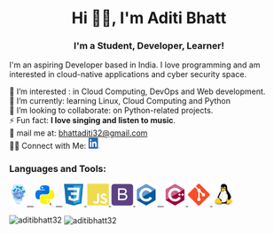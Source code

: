 <h1 align="center">Hi 👋🏻, I'm Aditi Bhatt</h1>
<h3 align="center">I'm a Student, Developer, Learner!</h3>

I'm an aspiring Developer based in India. I love programming and am interested in cloud-native applications and cyber security space.


👀 I’m interested : in Cloud Computing, DevOps and Web development. <br>
🌱 I’m currently: learning Linux, Cloud Computing and Python <br>
👯 I’m looking to collaborate: on Python-related projects. <br>
⚡ Fun fact: **I love singing and listen to music**. <br>
📧 mail me at: bhattaditi32@gmail.com <br>
🤝🏻  Connect with Me: [<img src="https://github.com/aditibhatt32/aditibhatt32/blob/main/linkedln.png" alt="Linkedln" width="20px" height="20px">](https://www.linkedin.com/in/aditi-bhatt-8821351a9/)

<h3 align="left">Languages and Tools:</h3>
<p align="left">  
    <a href="https://www.docker.com/" target="_blank" >
    <img src="https://github.com/aditibhatt32/aditibhatt32/blob/main/docker.gif" height="40" />&nbsp;&nbsp;
    <img src="https://github.com/aditibhatt32/aditibhatt32/blob/main/python.gif" height="40" />&nbsp;&nbsp;
    <a href="https://www.w3schools.com/css/" target="_blank"> 
        <code><img src="https://raw.githubusercontent.com/devicons/devicon/master/icons/css3/css3-original.svg" alt="css3" width="40" height="40"/></code>  
    </a> 
    <a href="https://developer.mozilla.org/en-US/docs/Web/JavaScript" target="_blank"> 
        <code><img src="https://raw.githubusercontent.com/devicons/devicon/master/icons/javascript/javascript-plain.svg" alt="javascript" width="40" height="40"/></code>  
    </a>
    <a href="https://getbootstrap.com" target="_blank"> 
        <code><img src="https://raw.githubusercontent.com/devicons/devicon/master/icons/bootstrap/bootstrap-plain.svg" alt="bootstrap" width="40" height="40"/></code>  
    </a> 
    <a href="https://www.cprogramming.com/" target="_blank"> 
        <code><img src="https://raw.githubusercontent.com/devicons/devicon/master/icons/c/c-original.svg" alt="c" width="40" height="40"/> </code> 
    </a> 
    <a href="https://www.w3schools.com/cpp/" target="_blank"> 
        <code><img src="https://raw.githubusercontent.com/devicons/devicon/master/icons/cplusplus/cplusplus-original.svg" alt="cplusplus" width="40" height="40"/></code>  
    </a>
    <a href="https://git-scm.com/" target="_blank"> 
        <code><img src="https://raw.githubusercontent.com/devicons/devicon/master/icons/git/git-original.svg" alt="git" width="40" height="40"/></code>  
    </a> 
    <a href="https://www.linux.org/" target="_blank"> 
        <code><img src="https://raw.githubusercontent.com/devicons/devicon/master/icons/linux/linux-original.svg" alt="linux" width="40" height="40"/></code>  
    </a> 
</p>

<p><img align="left" src="https://github-readme-stats.vercel.app/api/top-langs/?username=aditibhatt32&layout=compact&theme=midnight-purple" alt="aditibhatt32" /></p>
<p>&nbsp;<img align="center" src="https://github-readme-stats.vercel.app/api?username=aditibhatt32&show_icons=true&theme=midnight-purple" alt="aditibhatt32" /></p>


<!---
aditibhatt32/aditibhatt32 is a ✨ special ✨ repository because its `README.md` (this file) appears on your GitHub profile.
You can click the Preview link to take a look at your changes.
--->
